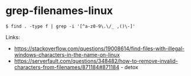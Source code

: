 # grep-filenames-linux

```
$ find . -type f | grep -i '[^a-z0-9\.\/_ ,()\-]'
```


Links:
- https://stackoverflow.com/questions/19008614/find-files-with-illegal-windows-characters-in-the-name-on-linux
- https://serverfault.com/questions/348482/how-to-remove-invalid-characters-from-filenames/871184#871184 - detox

